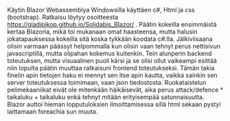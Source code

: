 Käytin Blazor Webassemblya Windowsilla käyttäen c#, Html ja css (bootstrap).
Ratkaisu löytyy osoitteesta https://gladipikop.github.io/Solidabis_Blazor/  .
Päätin kokeilla ensimmäistä kertaa Blazoria, mikä toi mukanaan omat haasteensa, mutta halusin jokatapauksessa kokeilla sitä koska tykkään koodata c#:lla.
Jälkiviisaana olisin varmaan päässyt helpommalla kun olisin vaan tehnyt perus nettisivun javascriptillä, mutta olipahan kokemus kuitenkin. 
Tein alunperin backend toteutuksen, mutta visuaalinen puoli kärsi ja se olisi ollut vaikeampi esittää niin lopulta päätin muuttaa ratkaisuni frontend toteutukseksi.
Tämän takia finelin apin tietojen haku ei mennyt sen itse apin kautta, vaikka sainkin sen server toteutuksessa toimimaan, vaan json tiedostosta.
Ruokataistelun pelimekaaniikat eivät ole mitenkään häikäisevät, aika perus attack/defence * taikaluku + taikaluku enkä tehnyt mitään erityisempää satunnaisuutta.
Blazor auttoi hieman lopputuloksien ilmoittamisessa sillä html sekaan pystyi laittamaan foreachia sun muuta.
